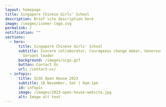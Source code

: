 ```yaml
---
layout: homepage
title: Singapore Chinese Girls' School
description: Brief site description here
image: /images/isomer-logo.svg
permalink: /
notification: ""
sections:
  - hero:
      title: Singapore Chinese Girls' School
      subtitle: Sincere collaborator, Courageous change maker, Generous contributor,
        Servant leader
      background: /images/scgs.gif
      button: Contact Us
      url: /contact-us/
  - infopic:
      title: SCGS Open House 2023
      subtitle: 18 November, Sat | 9am-1pm
      id: infopic
      image: /images/2023-open-house-website.jpg
      alt: Image alt text
---
```

